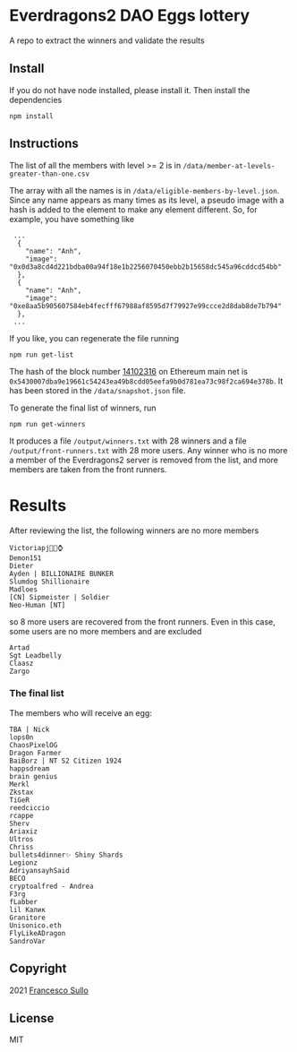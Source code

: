 # Everdragons2 DAO Eggs lottery
A repo to extract the winners and validate the results

## Install

If you do not have node installed, please install it. Then install the dependencies

```
npm install
```

## Instructions

The list of all the members with level >= 2 is in `/data/member-at-levels-greater-than-one.csv`

The array with all the names is in `/data/eligible-members-by-level.json`. Since any name appears as many times as its level, a pseudo image with a hash is added to the element to make any element different. So, for example, you have something like
``` 
 ...
  {
    "name": "Anh",
    "image": "0x0d3a8cd4d221bdba00a94f18e1b2256070450ebb2b15658dc545a96cddcd54bb"
  },
  {
    "name": "Anh",
    "image": "0xe8aa5b905607584eb4fecfff67988af8595d7f79927e99ccce2d8dab8de7b794"
  },
 ...
```

If you like, you can regenerate the file running 
```
npm run get-list
```

The hash of the block number [14102316](https://etherscan.io/block/14102316) on Ethereum main net is `0x5430007dba9e19661c54243ea49b8cdd05eefa9b0d781ea73c98f2ca694e378b`. It has been stored in the `/data/snapshot.json` file.

To generate the final list of winners, run
```
npm run get-winners
```
It produces a file `/output/winners.txt` with 28 winners and a file `/output/front-runners.txt` with 28 more users. Any winner who is no more a member of the Everdragons2 server is removed from the list, and more members are taken from the front runners.

# Results

After reviewing the list, the following winners are no more members
```
Victoriapj💎🤲⌚
Demon151
Dieter
Ayden | BILLIONAIRE BUNKER
Slumdog Shillionaire
Madloes
[CN] Sipmeister | Soldier
Neo-Human [NT]
```
so 8 more users are recovered from the front runners. Even in this case, some users are no more members and are excluded
```
Artad
Sgt Leadbelly
Claasz
Zargo 
```

### The final list
The members who will receive an egg:
```
TBA | Nick
lops0n
ChaosPixelOG
Dragon Farmer
BaiBorz | NT S2 Citizen 1924
happsdream
brain genius
Merkl
Zkstax
TiGeR
reedciccio
rcappe
Sherv
Ariaxiz
Ultros
Chriss
bullets4dinner✨ Shiny Shards
Legionz
AdriyansayhSaid
BECO
cryptoalfred - Andrea
F3rg
fLabber
lil Калик
Granitore
Unisonico.eth
FlyLikeADragon
SandroVar
```

## Copyright

2021 [Francesco Sullo](https://francesco.sullo.co)

## License
MIT
